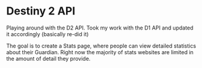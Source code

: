 <h1>Destiny 2 API </h1>

<p>Playing around with the D2 API. Took my work with the D1 API and updated it accordingly (basically re-did it)</p>
<p>The goal is to create a Stats page, where people can view detailed statistics about their Guardian. Right now the majority of stats websites are limited in the amount of detail they provide.</p>
